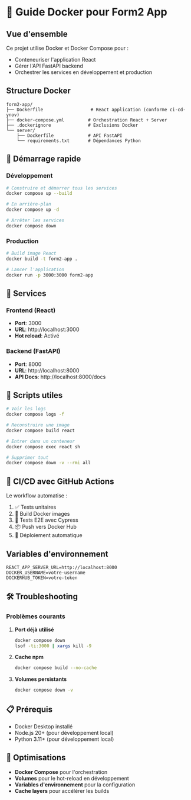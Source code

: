 # 🐳 Guide Docker pour Form2 App

## Vue d'ensemble

Ce projet utilise Docker et Docker Compose pour :
- Conteneuriser l'application React
- Gérer l'API FastAPI backend
- Orchestrer les services en développement et production

## Structure Docker

```
form2-app/
├── Dockerfile                  # React application (conforme ci-cd-ynov)
├── docker-compose.yml         # Orchestration React + Server
├── .dockerignore              # Exclusions Docker
└── server/
    ├── Dockerfile             # API FastAPI
    └── requirements.txt       # Dépendances Python
```

## 🚀 Démarrage rapide

### Développement
```bash
# Construire et démarrer tous les services
docker compose up --build

# En arrière-plan
docker compose up -d

# Arrêter les services
docker compose down
```

### Production
```bash
# Build image React
docker build -t form2-app .

# Lancer l'application
docker run -p 3000:3000 form2-app
```

## 🔧 Services

### Frontend (React)
- **Port**: 3000
- **URL**: http://localhost:3000
- **Hot reload**: Activé

### Backend (FastAPI)
- **Port**: 8000
- **URL**: http://localhost:8000
- **API Docs**: http://localhost:8000/docs

## 📝 Scripts utiles

```bash
# Voir les logs
docker compose logs -f

# Reconstruire une image
docker compose build react

# Entrer dans un conteneur
docker compose exec react sh

# Supprimer tout
docker compose down -v --rmi all
```

## 🔄 CI/CD avec GitHub Actions

Le workflow automatise :
1. ✅ Tests unitaires
2. 🐳 Build Docker images
3. 🧪 Tests E2E avec Cypress
4. 📦 Push vers Docker Hub
5. 🚀 Déploiement automatique

## Variables d'environnement

```env
REACT_APP_SERVER_URL=http://localhost:8000
DOCKER_USERNAME=votre-username
DOCKERHUB_TOKEN=votre-token
```

## 🛠️ Troubleshooting

### Problèmes courants

1. **Port déjà utilisé**
   ```bash
   docker compose down
   lsof -ti:3000 | xargs kill -9
   ```

2. **Cache npm**
   ```bash
   docker compose build --no-cache
   ```

3. **Volumes persistants**
   ```bash
   docker compose down -v
   ```

## 📋 Prérequis

- Docker Desktop installé
- Node.js 20+ (pour développement local)
- Python 3.11+ (pour développement local)

## 🎯 Optimisations

- **Docker Compose** pour l'orchestration
- **Volumes** pour le hot-reload en développement
- **Variables d'environnement** pour la configuration
- **Cache layers** pour accélérer les builds 